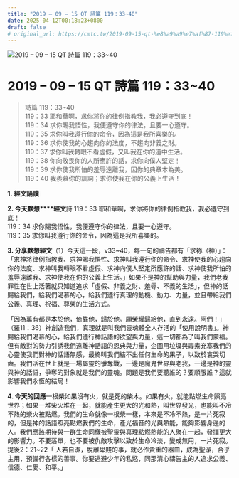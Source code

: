 ```yaml
---
title: "2019 – 09 – 15 QT 詩篇 119：33~40"
date: 2025-04-12T00:18:23+0800
draft: false
# original_url: https://cmtc.tw/2019-09-15-qt-%e8%a9%a9%e7%af%87-119%ef%bc%9a3340
---
```


![2019 – 09 – 15 QT 詩篇 119：33\~40](/images/qt.jpg   "2019 – 09 – 15 QT 詩篇 119：33\~40")

# 2019 – 09 – 15 QT 詩篇 119：33\~40

> 詩篇 119：33\~40  
> 119：33 耶和華啊，求你將你的律例指教我，我必遵守到底！  
> 119：34 求你賜我悟性，我便遵守你的律法，且要一心遵守。  
> 119：35 求你叫我遵行你的命令，因為這是我所喜樂的。  
> 119：36 求你使我的心趨向你的法度，不趨向非義之財。  
> 119：37 求你叫我轉眼不看虛假，又叫我在你的道中生活。  
> 119：38 你向敬畏你的人所應許的話，求你向僕人堅定！  
> 119：39 求你使我所怕的羞辱遠離我，因你的典章本為美。  
> 119：40 我羨慕你的訓詞；求你使我在你的公義上生活！

**1.** **經文誦讀**

**2. 今天默想****經文**詩 119：33 耶和華啊，求你將你的律例指教我，我必遵守到底！  
119：34 求你賜我悟性，我便遵守你的律法，且要一心遵守。  
119：35 求你叫我遵行你的命令，因為這是我所喜樂的。

**3. 分享默想經文**（1）今天這一段，v33\~40，每一句的禱告都有「求祢（神）」：「求神將律例指教我、求神賜我悟性、求神叫我遵行你的命令、求神使我的心趨向你的法度、求神叫我轉眼不看虛假、求神向僕人堅定所應許的話、求神使我所怕的羞辱遠離我、求神使我在你的公義上生活。」如果不是神的幫助與力量，我們老我罪性在世上活著就只知道追求「虛假、非義之財、羞辱、不義的生活」，但神的話賜給我們，給我們渴慕的心，給我們遵行真理的動機、動力、力量，並且帶給我們公義、真理、祝福、尊榮的生活方式。

「因為萬有都是本於他，倚靠他，歸於他。願榮耀歸給他，直到永遠。阿們！」（羅11：36）神創造我們，真理就是叫我們靈魂體全人存活的「使用說明書」。神賜給我們渴慕的心，給我們遵行神話語的欲望與力量，這一切都為了叫我們蒙福。但有敵對的勢力引誘我們遠離神話語的恩典與力量，企圖用垃圾與毒素充塞我們的心靈使我們對神的話語無感，最終叫我們結不出任何生命的果子，以致於哀哭切齒。我們活在世上就是一場屬靈的爭奪戰，一邊是魔鬼世界與老我，一邊是神的靈與神的話語，爭奪的對象就是我們的靈魂。問題是我們要聽誰的？要順服誰？這就影響我們永恆的結局！

**4. 今天的回應**一根柴如果沒有火，就是死的柴木。如果有火，就能點燃生命照亮世界；如果一堆柴火堆在一起，就能產生更大的光和熱，叫世界發光，也能叫不冷不熱的柴火被點燃。我們的生命就像一根柴一樣，本來是不冷不熱，是一片死寂的，但是神的話語照亮點燃我們的生命，產光福音的光與熱能，能夠影響身邊的人。我們應該期待與一群生命同樣被聖靈與真理點燃熱能的人聚在一起，發揮更大的影響力。不要落單，也不要被仇敵攻擊以致於生命冷淡，變成無用，一片死寂。提後2：21\~22「 人若自潔，脫離卑賤的事，就必作貴重的器皿，成為聖潔，合乎主用，預備行各樣的善事。你要逃避少年的私慾，同那清心禱告主的人追求公義、信德、仁愛、和平。」